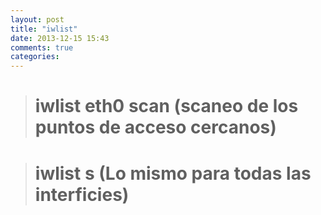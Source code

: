 ```yaml
---
layout: post
title: "iwlist"
date: 2013-12-15 15:43
comments: true
categories: 
---
```

># iwlist eth0 scan  (scaneo de los puntos de acceso cercanos)

># iwlist s    (Lo mismo para todas las interficies)

